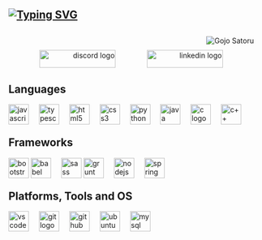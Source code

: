 <div align="center">
  <h2 align="left">
    <a href="https://git.io/typing-svg">
      <img src="https://readme-typing-svg.demolab.com?font=Kait&pause=1000&width=435&lines=MY+NAME+IS+LUIZ+ROMERO!" alt="Typing SVG" />
    </a>
  </h2>
</div>

<div style="display: flex; justify-content: space-between; align-items: flex-start; margin-top: 30px;">

  <div style="flex: 1; margin-right: 20px;">
      <div style="text-align: right;" align="right">
    <img  src="https://media1.tenor.com/m/MERqoQauaSkAAAAd/gojo-satoru-gojo.gif](https://tenor.com/view/shiryu-saint-seiya-superpower-gif-13133433" alt="Gojo Satoru" />
    <div style="display: flex; justify-content: space-evenly;margin-top:10">
      <a href="https://discord.com/channels/j0rem0r" target="_blank">
        <img src="https://img.shields.io/static/v1?message=Discord&logo=discord&label=&color=7289DA&logoColor=white&labelColor=&style=for-the-badge" height="35" width="150" alt="discord logo" />
      </a>
      <a href="https://www.linkedin.com/in/luiz-felipe-romero-306421242" target="_blank">
        <img src="https://img.shields.io/static/v1?message=LinkedIn&logo=linkedin&label=&color=0077B5&logoColor=white&labelColor=&style=for-the-badge" width="150" height="35" alt="linkedin logo" />
      </a>
    </div>
  </div>
    <h2 align="left">Languages</h2>
    <div align="left">
      <img src="https://cdn.jsdelivr.net/gh/devicons/devicon/icons/javascript/javascript-original.svg" height="40" alt="javascript logo" />
      <img width="12" />
      <img src="https://cdn.jsdelivr.net/gh/devicons/devicon/icons/typescript/typescript-original.svg" height="40" alt="typescript logo" />
      <img width="12" />
      <img src="https://cdn.jsdelivr.net/gh/devicons/devicon/icons/html5/html5-original.svg" height="40" alt="html5 logo" />
      <img width="12" />
      <img src="https://cdn.jsdelivr.net/gh/devicons/devicon/icons/css3/css3-original.svg" height="40" alt="css3 logo" />
      <img width="12" />
      <img src="https://cdn.jsdelivr.net/gh/devicons/devicon/icons/python/python-original.svg" height="40" alt="python logo" />
      <img width="12" />
      <img src="https://cdn.jsdelivr.net/gh/devicons/devicon/icons/java/java-original.svg" height="40" alt="java logo" />
      <img width="12" />
      <img src="https://cdn.jsdelivr.net/gh/devicons/devicon/icons/c/c-original.svg" height="40" alt="c logo" />
      <img width="12" />
      <img src="https://cdn.jsdelivr.net/gh/devicons/devicon/icons/cplusplus/cplusplus-original.svg" height="40" alt="c++ logo" />
    </div>
    <h2 align="left" style="margin-top: 20px;">Frameworks</h2>
    <div align="left">
      <img src="https://cdn.jsdelivr.net/gh/devicons/devicon/icons/bootstrap/bootstrap-original.svg" height="40" alt="bootstrap logo" />
      <img src="https://cdn.jsdelivr.net/gh/devicons/devicon/icons/babel/babel-original.svg" height="40" alt="babel logo" />
      <img width="12" />
      <img src="https://cdn.jsdelivr.net/gh/devicons/devicon/icons/sass/sass-original.svg" height="40" alt="sass logo" />
      <img src="https://cdn.jsdelivr.net/gh/devicons/devicon/icons/grunt/grunt-original.svg" height="40" alt="grunt logo" />
      <img width="12" />
      <img src="https://cdn.jsdelivr.net/gh/devicons/devicon/icons/nodejs/nodejs-original.svg" height="40" alt="nodejs logo" />
      <img width="12" />
      <img src="https://cdn.jsdelivr.net/gh/devicons/devicon/icons/spring/spring-original.svg" height="40" alt="spring boot logo" />
    </div>
    <h2 align="left" style="margin-top: 20px;">Platforms, Tools and OS</h2>
    <div align="left">
      <img src="https://cdn.jsdelivr.net/gh/devicons/devicon/icons/vscode/vscode-original.svg" height="40" alt="vscode logo" />
      <img width="12" />
      <img src="https://cdn.jsdelivr.net/gh/devicons/devicon/icons/git/git-original.svg" height="40" alt="git logo" />
      <img width="12" />
      <img src="https://cdn.jsdelivr.net/gh/devicons/devicon/icons/github/github-original.svg" height="40" alt="github logo" />
      <img width="12" />
      <img src="https://cdn.jsdelivr.net/gh/devicons/devicon/icons/ubuntu/ubuntu-plain.svg" height="40" alt="ubuntu logo" />
      <img width="12" />
      <img src="https://cdn.jsdelivr.net/gh/devicons/devicon/icons/mysql/mysql-original.svg" height="40" alt="mysql logo" />
    </div>
  </div>
</div>

###


###
